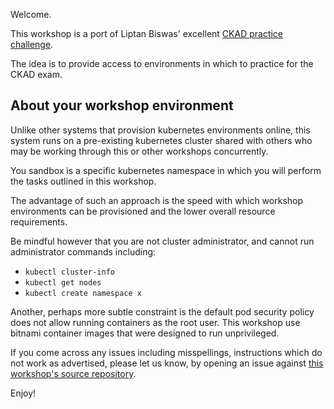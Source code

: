 Welcome.

This workshop is a port of Liptan Biswas' excellent [CKAD practice challenge](https://www.katacoda.com/liptanbiswas/courses/ckad-practice-challenges).

The idea is to provide access to environments in which to practice for the CKAD exam.

## About your workshop environment

Unlike other systems that provision kubernetes environments online, this system runs on a pre-existing kubernetes cluster shared with others who may be working through this or other workshops concurrently.

You sandbox is a specific kubernetes namespace in which you will perform the tasks outlined in this workshop.

The advantage of such an approach is the speed with which workshop environments can be provisioned and the lower overall resource requirements.

Be mindful however that you are not cluster administrator, and cannot run administrator commands including:

- `kubectl cluster-info`
- `kubectl get nodes`
- `kubectl create namespace x`

Another, perhaps more subtle constraint is the default pod security policy does not allow running containers as the root user.  This workshop use bitnami container images that were designed to run unprivileged.

If you come across any issues including misspellings, instructions which do not work as advertised, please let us know, by opening an issue against [this workshop's source repository](https://github.com/eitansuez/lab-ckad-practice/issues).

Enjoy!

